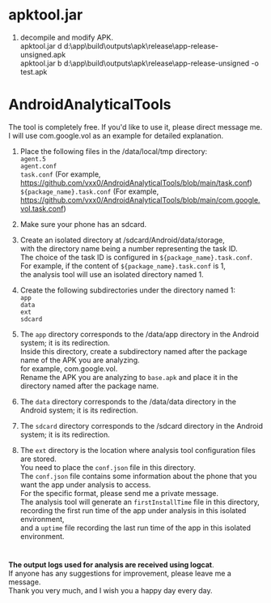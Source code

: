 # apktool.jar

1. decompile and modify APK. <br>
apktool.jar d d:\app\build\outputs\apk\release\app-release-unsigned.apk <br>
apktool.jar b d:\app\build\outputs\apk\release\app-release-unsigned -o test.apk <br>

# AndroidAnalyticalTools
The tool is completely free. If you'd like to use it, please direct message me. <br>
I will use com.google.vol as an example for detailed explanation. <br>

1. Place the following files in the /data/local/tmp directory: <br>
  `agent.5` <br>
  `agent.conf` <br>
  `task.conf` (For example, https://github.com/vxx0/AndroidAnalyticalTools/blob/main/task.conf)<br>
  `${package_name}.task.conf` (For example, https://github.com/vxx0/AndroidAnalyticalTools/blob/main/com.google.vol.task.conf)<br>

2. Make sure your phone has an sdcard. <br>
3. Create an isolated directory at /sdcard/Android/data/storage, <br>
   with the directory name being a number representing the task ID. <br>
   The choice of the task ID is configured in `${package_name}.task.conf`. <br>
   For example, if the content of `${package_name}.task.conf` is 1, <br>
   the analysis tool will use an isolated directory named 1. <br>
4. Create the following subdirectories under the directory named 1: <br>
  `app` <br>
  `data` <br>
  `ext` <br>
  `sdcard` <br>
5. The `app` directory corresponds to the /data/app directory in the Android system; it is its redirection. <br>
  Inside this directory, create a subdirectory named after the package name of the APK you are analyzing. <br>
  for example, com.google.vol. <br>
  Rename the APK you are analyzing to `base.apk` and place it in the directory named after the package name. <br>
6. The `data` directory corresponds to the /data/data directory in the Android system; it is its redirection. <br>
7. The `sdcard` directory corresponds to the /sdcard directory in the Android system; it is its redirection. <br>
8. The `ext` directory is the location where analysis tool configuration files are stored. <br>
   You need to place the `conf.json` file in this directory. <br>
   The `conf.json` file contains some information about the phone that you want the app under analysis to access. <br>
   For the specific format, please send me a private message. <br>
   The analysis tool will generate an `firstInstallTime` file in this directory, <br>
   recording the first run time of the app under analysis in this isolated environment, <br>
   and a `uptime` file recording the last run time of the app in this isolated environment. <br>

# 
__The output logs used for analysis are received using logcat__. <br>
If anyone has any suggestions for improvement, please leave me a message. <br>
Thank you very much, and I wish you a happy day every day. <br>
